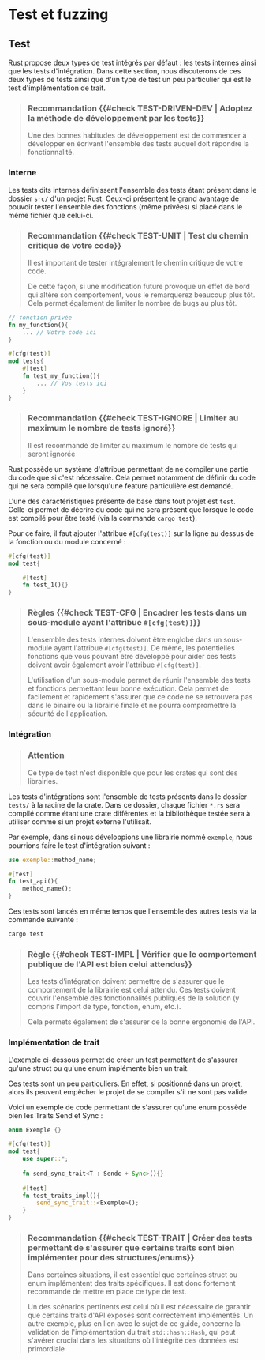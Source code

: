 # Test et fuzzing

## Test

Rust propose deux types de test intégrés par défaut : les tests internes ainsi que les tests d'intégration. 
Dans cette section, nous discuterons de ces deux types de tests ainsi que d'un type de test un peu particulier qui est le test d'implémentation de trait.

> ### Recommandation {{#check TEST-DRIVEN-DEV | Adoptez la méthode de développement par les tests}}
>
> Une des bonnes habitudes de développement est de commencer à développer en écrivant l'ensemble des tests auquel doit répondre la fonctionnalité. 
### Interne

Les tests dits internes définissent l'ensemble des tests étant présent dans le dossier `src/` d'un projet Rust. Ceux-ci présentent le grand avantage de pouvoir tester l'ensemble des fonctions (même privées) si placé dans le même fichier que celui-ci.

> ### Recommandation {{#check TEST-UNIT | Test du chemin critique de votre code}}
>
> Il est important de tester intégralement le chemin critique de votre code.
>
> De cette façon, si une modification future provoque un effet de bord qui altère son comportement, vous le remarquerez beaucoup plus tôt. Cela permet également de limiter le nombre de bugs au plus tôt.

```rust
// fonction privée
fn my_function(){
	... // Votre code ici
}

#[cfg(test)]
mod tests{
	#[test]
	fn test_my_function(){
		... // Vos tests ici
	}
}
```

> ### Recommandation {{#check TEST-IGNORE | Limiter au maximum le nombre de tests ignoré}}
>
> Il est recommandé de limiter au maximum le nombre de tests qui seront ignorée 
 
Rust possède un système d'attribue permettant de ne compiler une partie du code que si c'est nécessaire. 
Cela permet notamment de définir du code qui ne sera compilé que lorsqu'une feature particulière est demandé. 

L'une des caractéristiques présente de base dans tout projet est `test`. Celle-ci permet de décrire du code qui ne sera présent que lorsque le code est compilé pour être testé (via la commande `cargo test`).

Pour ce faire, il faut ajouter l'attribue `#[cfg(test)]` sur la ligne au dessus de la fonction ou du module concerné : 
```rust
#[cfg(test)]
mod test{

	#[test]
	fn test_1(){}
}
```

> ### Règles {{#check TEST-CFG | Encadrer les tests dans un sous-module ayant l'attribue `#[cfg(test)]`}}
>
> L'ensemble des tests internes doivent être englobé dans un sous-module ayant l'attribue `#[cfg(test)]`. De même, les potentielles fonctions que vous pouvant être développé pour aider ces tests doivent avoir également avoir l'attribue `#[cfg(test)]`.
> 
> L'utilisation d'un sous-module permet de réunir l'ensemble des tests et fonctions permettant leur bonne exécution. Cela permet de facilement et rapidement s'assurer que ce code ne se retrouvera pas dans le binaire ou la librairie finale et ne pourra compromettre la sécurité de l'application.

### Intégration

> ### Attention
>
> Ce type de test n'est disponible que pour les crates qui sont des librairies.

Les tests d'intégrations sont l'ensemble de tests présents dans le dossier `tests/` à la racine de la crate. 
Dans ce dossier, chaque fichier `*.rs` sera compilé comme étant une crate différentes et la bibliothèque testée sera à utiliser comme si un projet externe l'utilisait.  

Par exemple, dans si nous développions une librairie nommé `exemple`, nous pourrions faire le test d'intégration suivant : 
```rust
use exemple::method_name;

#[test]
fn test_api(){
	method_name();
}
```

Ces tests sont lancés en même temps que l'ensemble des autres tests via la commande suivante : 
```bash
cargo test
```

> ### Règle {{#check TEST-IMPL | Vérifier que le comportement publique de l'API est bien celui attendus}}
>
> Les tests d'intégration doivent permettre de s'assurer que le comportement de la librairie est celui attendu. Ces tests doivent couvrir l'ensemble des fonctionnalités publiques de la solution (y compris l'import de type, fonction, enum, etc.).
> 
> Cela permets également de s'assurer de la bonne ergonomie de l'API.
### Implémentation de trait

L'exemple ci-dessous permet de créer un test permettant de s'assurer qu'une struct ou qu'une enum implémente bien un trait.

Ces tests sont un peu particuliers. En effet, si positionné dans un projet, alors ils peuvent empêcher le projet de se compiler s'il ne sont pas valide.

Voici un exemple de code permettant de s'assurer qu'une enum possède bien les Traits Send et Sync : 
```rust
enum Exemple {}

#[cfg(test)]
mod test{
	use super::*;
	
	fn send_sync_trait<T : Sendc + Sync>(){}
	
	#[test]
	fn test_traits_impl(){
		send_sync_trait::<Exemple>();
	}
}
```

> ### Recommandation {{#check TEST-TRAIT | Créer des tests permettant de s'assurer que certains traits sont bien implémenter pour des structures/enums}}
>
> Dans certaines situations, il est essentiel que certaines struct ou enum implémentent des traits spécifiques. Il est donc fortement recommandé de mettre en place ce type de test.
> 
> Un des scénarios pertinents est celui où il est nécessaire de garantir que certains traits d'API exposés sont correctement implémentés. Un autre exemple, plus en lien avec le sujet de ce guide, concerne la validation de l'implémentation du trait `std::hash::Hash`, qui peut s'avérer crucial dans les situations où l'intégrité des données est primordiale
 
<!-- ## <mark>TODO</mark> : Fuzzing

### cargo-fuzz

<mark>TODO</mark> : bonnes pratiques pour fuzzer des programmes ou des parties
de programmes.
-->